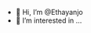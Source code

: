 - 👋 Hi, I’m @Ethayanjo
- 👀 I’m interested in ...

<!---
Ethayanjo/Ethayanjo is a ✨ special ✨ repository because its `README.md` (this file) appears on your GitHub profile.
You can click the Preview link to take a look at your changes.
--->
